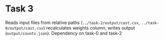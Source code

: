 # Task 3

Reads input files from relative paths (`../task-2/output/cast.csv`, `../task-0/output/cast.csv`) recalculates weights column, writes output (`output/counts.json`). Dependency on task-0 and task-2


<!-- done -->
